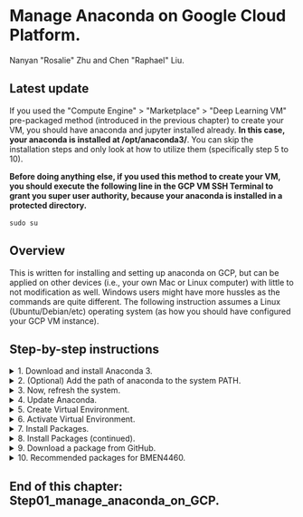 # Manage Anaconda on Google Cloud Platform.
Nanyan "Rosalie" Zhu and Chen "Raphael" Liu.

## Latest update
If you used the "Compute Engine" > "Marketplace" > "Deep Learning VM" pre-packaged method (introduced in the previous chapter) to create your VM, you should have anaconda and jupyter installed already. **In this case, your anaconda is installed at /opt/anaconda3/**. You can skip the installation steps and only look at how to utilize them (specifically step 5 to 10).

**Before doing anything else, if you used this method to create your VM, you should execute the following line in the GCP VM SSH Terminal to grant you super user authority, because your anaconda is installed in a protected directory.**
```
sudo su
```

## Overview
This is written for installing and setting up anaconda on GCP, but can be applied on other devices (i.e., your own Mac or Linux computer) with little to not modification as well. Windows users might have more hussles as the commands are quite different. The following instruction assumes a Linux (Ubuntu/Debian/etc) operating system (as how you should have configured your GCP VM instance).

## Step-by-step instructions

<details>
<summary>1. Download and install Anaconda 3.</summary>
<br>

1) Find a suitable Anaconda 3 at the [Anaconda installer archive](https://repo.continuum.io/archive/).
    In this case, we chose Anaconda3-2019.10-Linux-x86_64.sh

2) Download the Anaconda Archive package. In the ssh terminal, enter:
    ```
    wget http://repo.continuum.io/archive/Anaconda3-2019.10-Linux-x86_64.sh
    ```

3) Install the package "bzip2", and install Anaconda 3 with the Archive package.
    ```
    sudo apt-get install bzip2
    bash Anaconda3-2019.10-Linux-x86_64.sh
    ```
    
4) Once you run the installation command, there will be text instructions that guide you through the installation.
    * You can choose to install anaconda at any place you want. You may choose the default **"/home/[username]/anaconda3"** path.
    * When the installation kit asks whether or not to **initialize Anaconda3 by running conda init**, please choose "yes". This will save you the trouble of configuring the ~/.bashrc file, so that you can skip the next step.

</details>


<details>
<summary>2. (Optional) Add the path of anaconda to the system PATH.</summary>
<br>

**This is not necessary if you asked the anaconda installation kit to set the path for you.**

```
sudo nano ~/.bashrc
```

and add the following line to your system file.
```
export PATH="$PATH:/home/[username]/anaconda3/bin"
```
    
Please replace **"[username]"** with your own username. In our case, our username is msnanyanzhu. <img src="/Step01_manage_anaconda_on_GCP/Images/user_name.png" alt="user_name" width="300px" height="40px">

</details>

<details>
<summary>3. Now, refresh the system.</summary>
<br>

You can either run the following code in the SSH Terminal

```
source ~/.bashrc
```

or alternatively, exit out the VM SSH Terminal (by closing the web browser tag hosting the VM SSH Terminal) and reopen the terminal again. Either way, after the refreshing the command "conda" can be recognized.

</details>

<details>
<summary>4. Update Anaconda.</summary>
<br>

```
conda update --prefix /home/[username]/anaconda3 -c anaconda anaconda
```

</details>

<details>
<summary>5. Create Virtual Environment.</summary>
<br>

```
conda create -n [environment name] -c anaconda python=3.7 [package name] [package name]
```
    
Example:
```
conda create -n BMEN4460 -c anaconda python=3.7
```

**environment name** is the name you give to the new anaconda environment. In this case, we use "BMEN4460".

**python=3.7** specifies that the python version 3.7 to be installed in this environment. If you want a different version, change it to what you want.

**-c anaconda** specifies the channel from which the package will be downloaded. Personally I recommend **anaconda**. In case the package is not available in anaconda, go search it on the web and find a decent source.

**package name** specifies the packages to be installed in this environment. It makes no difference whether to specify the package names to be installed here or in Step 7.

</details>

<details>
<summary>6. Activate Virtual Environment.</summary>
<br>

```
conda activate [environment name]
```

Example:
```
conda activate BMEN4460
```

</details>

<details>
<summary>7. Install Packages.</summary>
<br>

```
conda install -c anaconda [package name] [package name] ...
```

**-n [environment name]** specifies which environment to install the packages in. It is not necessary if the environment currently activated is your target environment.
  
**NOTE**: Hierarchy of package installation methods (ranked from "recommended" to "don't try this if you have any other method" according to our experience)
- Option 1 syntax (best)
```
conda install -c anaconda [packagename]
```
Example:
```
conda install -c anaconda jupyter
```
- Option 2 syntax (good)
```
conda install -c conda-forge [packagename]
```
- Option 3 syntax (not very good)
```
conda install [packagename]
```
- Option 4 syntax (not recommended)
```
python -m pip install [packagename]
```
- Option 5 syntax (not recommended)
```
pip install [packagename]
```
</details>

<details>
<summary>8. Install Packages (continued).</summary>
<br>

Besides these popular methods, in case you want to install a non-anaconda package that is not included in either anaconda or conda-forge, the best shot you have to safely install it is by googling **"anaconda install [this non-anaconda package]"**, and find the offical answer given by anaconda cloud.
    
For instance, if you want to install **"dtw"**, doing so will redirect you to **"conda install -c freemapa dtw"**.

</details>

<details>
<summary>9. Download a package from GitHub.</summary>
<br>

To download a package (not a repository) from github, you can use following command:
```
conda install git pip
pip install git+[git_url]
```

Example:
```
git clone https://github.com/jonbarron/robust_loss_pytorch
cd robust_loss_pytorch/
pip install -e .[dev]
```

You can refer to the specific GitHub package when you really come across this case. Note that whichever folder you are currently in when you type the following git clone command, the repository will be downloaded to that folder.

Note that is different from downloading a repository from GitHub, which is much easier:
```
git clone [GitHub repository]
```
Example:
```
git clone 
```

</details>

<details>
<summary>10. Recommended packages for BMEN4460.</summary>
<br>

```
conda install -c pytorch torchvision pytorch 
conda install -c anaconda matplotlib numpy jupyterlab jupyter scikit-learn scikit-image
conda install -c simpleitk simpleitk

```
</details>

## End of this chapter: Step01_manage_anaconda_on_GCP.

